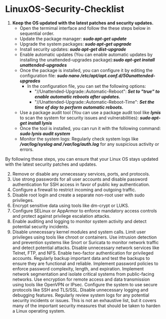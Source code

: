 # LinuxOS-Security-Checklist

1. <b>Keep the OS updated with the latest patches and security updates.</b>
    - Open the termimal interface and follow the these steps below in sequential order.
    - Update the package manager: <b><i>sudo apt-get update</i></b>
    - Upgrade the system packages: <b><i>sudo apt-get upgrade</i></b>
    - Install security updates: <b><i>sudo apt-get dist-upgrade</i></b>
    - Enable automatic updates (You can enable automatic updates by installing the unattended-upgrades package):<b><i>sudo apt-get install unattended-upgrades</i></b>
    - Once the package is installed, you can configure it by editing the configuration file: <b><i>sudo nano /etc/apt/apt.conf.d/50unattended-upgrades</i></b>
      - In the configuration file, you can set the following options:
          - "//Unattended-Upgrade::Automatic-Reboot": <b><i>Set to "true" to enable automatic reboots after updates.</i></b>
          - "//Unattended-Upgrade::Automatic-Reboot-Time": <b><i>Set the time of day to perform automatic reboots.</i></b>
    - Use a package audit tool (You can use a package audit tool like <b><i>lynis</i></b> to scan the system for security issues and vulnerabilities):
    <b><i>sudo apt-get install lynis</i></b>
    - Once the tool is installed, you can run it with the following command: <b><i>sudo lynis audit system</i></b>
    - Monitor the system logs: Regularly check system logs like <b><i>/var/log/syslog and /var/log/auth.log</i></b> for any suspicious activity or errors.

By following these steps, you can ensure that your Linux OS stays updated with the latest security patches and updates.



2. Remove or disable any unnecessary services, ports, and protocols.
3. Use strong passwords for all user accounts and disable password authentication for SSH access in favor of public key authentication.
4. Configure a firewall to restrict incoming and outgoing traffic.
5. Disable root login and create a separate non-root user with sudo privileges.
6. Encrypt sensitive data using tools like dm-crypt or LUKS.
7. Configure SELinux or AppArmor to enforce mandatory access controls and protect against privilege escalation attacks.
8. Enable auditing and logging to monitor system activity and detect potential security incidents.
9. Disable unnecessary kernel modules and system calls.
Limit user privileges using tools like chroot or containers.
Use intrusion detection and prevention systems like Snort or Suricata to monitor network traffic and detect potential attacks.
Disable unnecessary network services like Telnet, FTP, and NFS.
Enable two-factor authentication for privileged accounts.
Regularly backup important data and test the backups to ensure they are functional and reliable.
Implement password policies to enforce password complexity, length, and expiration.
Implement network segmentation and isolate critical systems from public-facing networks.
Use encryption for remote access and data transmission using tools like OpenVPN or IPsec.
Configure the system to use secure protocols like SSH and TLS/SSL.
Disable unnecessary logging and debugging features.
Regularly review system logs for any potential security incidents or issues.
This is not an exhaustive list, but it covers many of the important security measures that should be taken to harden a Linux operating system.

